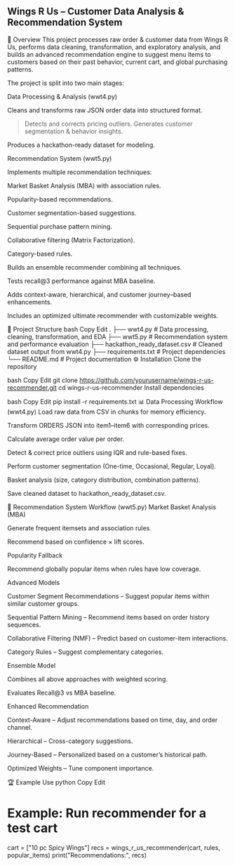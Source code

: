## Wings R Us – Customer Data Analysis & Recommendation System
📌 Overview
This project processes raw order & customer data from Wings R Us, performs data cleaning, transformation, and exploratory analysis, and builds an advanced recommendation engine to suggest menu items to customers based on their past behavior, current cart, and global purchasing patterns.

The project is split into two main stages:

Data Processing & Analysis (wwt4.py)

Cleans and transforms raw JSON order data into structured format.
>Detects and corrects pricing outliers.
>Generates customer segmentation & behavior insights.

Produces a hackathon-ready dataset for modeling.

Recommendation System (wwt5.py)

Implements multiple recommendation techniques:

Market Basket Analysis (MBA) with association rules.

Popularity-based recommendations.

Customer segmentation-based suggestions.

Sequential purchase pattern mining.

Collaborative filtering (Matrix Factorization).

Category-based rules.

Builds an ensemble recommender combining all techniques.

Tests recall@3 performance against MBA baseline.

Adds context-aware, hierarchical, and customer journey–based enhancements.

Includes an optimized ultimate recommender with customizable weights.

📂 Project Structure
bash
Copy
Edit
.
├── wwt4.py                # Data processing, cleaning, transformation, and EDA
├── wwt5.py                # Recommendation system and performance evaluation
├── hackathon_ready_dataset.csv   # Cleaned dataset output from wwt4.py
├── requirements.txt       # Project dependencies
└── README.md              # Project documentation
⚙️ Installation
Clone the repository

bash
Copy
Edit
git clone https://github.com/yourusername/wings-r-us-recommender.git
cd wings-r-us-recommender
Install dependencies

bash
Copy
Edit
pip install -r requirements.txt
📊 Data Processing Workflow (wwt4.py)
Load raw data from CSV in chunks for memory efficiency.

Transform ORDERS JSON into item1–item6 with corresponding prices.

Calculate average order value per order.

Detect & correct price outliers using IQR and rule-based fixes.

Perform customer segmentation (One-time, Occasional, Regular, Loyal).

Basket analysis (size, category distribution, combination patterns).

Save cleaned dataset to hackathon_ready_dataset.csv.

🤖 Recommendation System Workflow (wwt5.py)
Market Basket Analysis (MBA)

Generate frequent itemsets and association rules.

Recommend based on confidence × lift scores.

Popularity Fallback

Recommend globally popular items when rules have low coverage.

Advanced Models

Customer Segment Recommendations – Suggest popular items within similar customer groups.

Sequential Pattern Mining – Recommend items based on order history sequences.

Collaborative Filtering (NMF) – Predict based on customer-item interactions.

Category Rules – Suggest complementary categories.

Ensemble Model

Combines all above approaches with weighted scoring.

Evaluates Recall@3 vs MBA baseline.

Enhanced Recommendation

Context-Aware – Adjust recommendations based on time, day, and order channel.

Hierarchical – Cross-category suggestions.

Journey-Based – Personalized based on a customer’s historical path.

Optimized Weights – Tune component importance.

🏆 Example Use
python
Copy
Edit
# Example: Run recommender for a test cart
cart = ["10 pc Spicy Wings"]
recs = wings_r_us_recommender(cart, rules, popular_items)
print("Recommendations:", recs)
